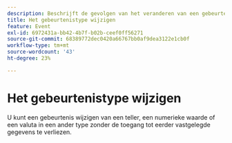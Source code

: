 ```yaml
---
description: Beschrijft de gevolgen van het veranderen van een gebeurtenistype nadat het gegeven is verzameld.
title: Het gebeurtenistype wijzigen
feature: Event
exl-id: 6972431a-bb42-4b7f-b02b-ceef0ff56271
source-git-commit: 68389772dec0420a66767bb0af9dea3122e1cb0f
workflow-type: tm+mt
source-wordcount: '43'
ht-degree: 23%

---
```


# Het gebeurtenistype wijzigen

U kunt een gebeurtenis wijzigen van een teller, een numerieke waarde of een valuta in een ander type zonder de toegang tot eerder vastgelegde gegevens te verliezen.
